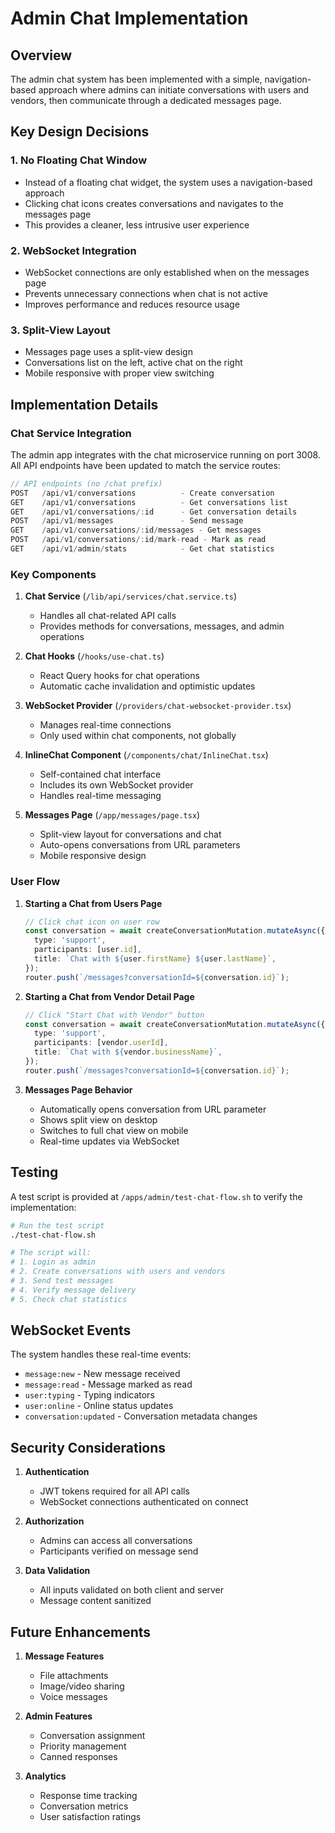 # Admin Chat Implementation

## Overview

The admin chat system has been implemented with a simple, navigation-based
approach where admins can initiate conversations with users and vendors, then
communicate through a dedicated messages page.

## Key Design Decisions

### 1. No Floating Chat Window

- Instead of a floating chat widget, the system uses a navigation-based approach
- Clicking chat icons creates conversations and navigates to the messages page
- This provides a cleaner, less intrusive user experience

### 2. WebSocket Integration

- WebSocket connections are only established when on the messages page
- Prevents unnecessary connections when chat is not active
- Improves performance and reduces resource usage

### 3. Split-View Layout

- Messages page uses a split-view design
- Conversations list on the left, active chat on the right
- Mobile responsive with proper view switching

## Implementation Details

### Chat Service Integration

The admin app integrates with the chat microservice running on port 3008. All
API endpoints have been updated to match the service routes:

```typescript
// API endpoints (no /chat prefix)
POST   /api/v1/conversations          - Create conversation
GET    /api/v1/conversations          - Get conversations list
GET    /api/v1/conversations/:id      - Get conversation details
POST   /api/v1/messages               - Send message
GET    /api/v1/conversations/:id/messages - Get messages
POST   /api/v1/conversations/:id/mark-read - Mark as read
GET    /api/v1/admin/stats            - Get chat statistics
```

### Key Components

1. **Chat Service** (`/lib/api/services/chat.service.ts`)
   - Handles all chat-related API calls
   - Provides methods for conversations, messages, and admin operations

2. **Chat Hooks** (`/hooks/use-chat.ts`)
   - React Query hooks for chat operations
   - Automatic cache invalidation and optimistic updates

3. **WebSocket Provider** (`/providers/chat-websocket-provider.tsx`)
   - Manages real-time connections
   - Only used within chat components, not globally

4. **InlineChat Component** (`/components/chat/InlineChat.tsx`)
   - Self-contained chat interface
   - Includes its own WebSocket provider
   - Handles real-time messaging

5. **Messages Page** (`/app/messages/page.tsx`)
   - Split-view layout for conversations and chat
   - Auto-opens conversations from URL parameters
   - Mobile responsive design

### User Flow

1. **Starting a Chat from Users Page**

   ```typescript
   // Click chat icon on user row
   const conversation = await createConversationMutation.mutateAsync({
     type: 'support',
     participants: [user.id],
     title: `Chat with ${user.firstName} ${user.lastName}`,
   });
   router.push(`/messages?conversationId=${conversation.id}`);
   ```

2. **Starting a Chat from Vendor Detail Page**

   ```typescript
   // Click "Start Chat with Vendor" button
   const conversation = await createConversationMutation.mutateAsync({
     type: 'support',
     participants: [vendor.userId],
     title: `Chat with ${vendor.businessName}`,
   });
   router.push(`/messages?conversationId=${conversation.id}`);
   ```

3. **Messages Page Behavior**
   - Automatically opens conversation from URL parameter
   - Shows split view on desktop
   - Switches to full chat view on mobile
   - Real-time updates via WebSocket

## Testing

A test script is provided at `/apps/admin/test-chat-flow.sh` to verify the
implementation:

```bash
# Run the test script
./test-chat-flow.sh

# The script will:
# 1. Login as admin
# 2. Create conversations with users and vendors
# 3. Send test messages
# 4. Verify message delivery
# 5. Check chat statistics
```

## WebSocket Events

The system handles these real-time events:

- `message:new` - New message received
- `message:read` - Message marked as read
- `user:typing` - Typing indicators
- `user:online` - Online status updates
- `conversation:updated` - Conversation metadata changes

## Security Considerations

1. **Authentication**
   - JWT tokens required for all API calls
   - WebSocket connections authenticated on connect

2. **Authorization**
   - Admins can access all conversations
   - Participants verified on message send

3. **Data Validation**
   - All inputs validated on both client and server
   - Message content sanitized

## Future Enhancements

1. **Message Features**
   - File attachments
   - Image/video sharing
   - Voice messages

2. **Admin Features**
   - Conversation assignment
   - Priority management
   - Canned responses

3. **Analytics**
   - Response time tracking
   - Conversation metrics
   - User satisfaction ratings
